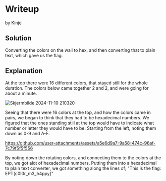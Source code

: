 # Writeup
by Kinje

## Solution
Converting the colors on the wall to hex, and then converting that to plain text, which gave us the flag.

## Explanation
At the top there were 16 different colors, that stayed still for the whole duration.
The colors below came together 2 and 2, and were going for about a minute.

![Skjermbilde 2024-11-10 210320](https://github.com/user-attachments/assets/61813aff-474f-4dd7-9ce1-5e96ed39123a)

Seeing that there were 16 colors at the top, and how the colors came in pairs, we began to think that they had to be hexadecimal numbers. 
We figured that the ones standing still at the top would have to indicate what number or letter they would have to be. Starting from the left, noting them down as 0-9 and A-F.

https://github.com/user-attachments/assets/a5e6d9a7-9a58-474c-96af-7c79f5f5f556

By noting down the rotating colors, and connecting them to the colors at the top, we got alot of hexadecimal numbers.
Putting them into a hexadecimal to plain text converter, we got something along the lines of;
"This is the flag: EPT{c0l0r_m3_h4ppy}"
